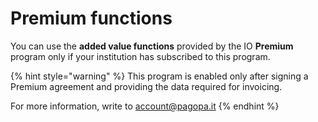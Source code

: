 # Premium functions

You can use the **added value functions** provided by the IO **Premium** program only if your institution has subscribed to this program.

{% hint style="warning" %}
This program is enabled only after signing a Premium agreement and providing the data required for invoicing.

For more information, write to [account@pagopa.it](mailto:account@pagopa.it)
{% endhint %}
